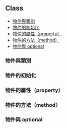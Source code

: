 ## Class

- [物件與類別](#object_and_class)
- [物件的初始化](#object_initialization)
- [物件的屬性（property）](#object_property)
- [物件的方法（method）](#object_method)
- [物件與 optional](#object_and_optional)

<a name="object_and_class"></a>
### 物件與類別

<a name="object_initialization"></a>
### 物件的初始化

<a name="object_property"></a>
### 物件的屬性（property）

<a name="object_method"></a>
### 物件的方法（method）

<a name="object_and_optional"><a>
### 物件與 optional